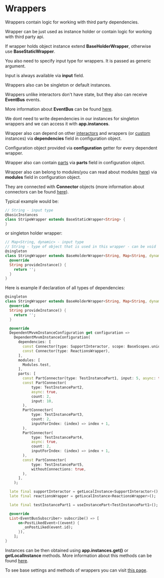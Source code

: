 # Wrappers

Wrappers contain logic for working with third party dependencies.

Wrapper can be just used as instance holder or contain logic for working with third party api.

If wrapper holds object instance extend <b>BaseHolderWrapper</b>, otherwise use <b>BaseStaticWrapper</b>.

You also need to specify input type for wrappers. It is passed as generic argument.

Input is always available via <b>input</b> field.

Wrappers also can be singleton or default instances.

Wrappers unlike interactors don't have state, but they also can receive <b>EventBus</b> events.

More information about <b>EventBus</b> can be found [here](./event_bus.md).

We dont need to write dependencies in our instances for singleton wrappers
and we can access it with <b>app.instances</b>.

Wrapper also can depend on other [interactors](./interactor.md) and wrappers (or [custom](./custom_instance.md) instances) via <b>dependencies</b> field in configuration object.

Configuration object provided via <b>configuration</b> getter for every dependent wrapper.

Wrapper also can contain [parts](./instance_part.md) via <b>parts</b> field in configuration object.

Wrapper also can belong to modules(you can read about modules [here](./di.md)) via <b>modules</b> field in configuration object.

They are connected with <b>Connector</b> objects (more information about connectors can be found [here](./connectors.md)).

Typical example would be:

```dart
// String - input type
@basicInstances
class StripeWrapper extends BaseStaticWrapper<String> {
}
```

or singleton holder wrapper:

```dart
// Map<String, dynamic> - input type
// String - type of object that is used in this wrapper - can be void
@singleton
class StringWrapper extends BaseHolderWrapper<String, Map<String, dynamic>> {
  @override
  String provideInstance() {
    return '';
  }
}

```

Here is example if declaration of all types of dependencies:

```dart
@singleton
class StringWrapper extends BaseHolderWrapper<String, Map<String, dynamic>> {
  @override
  String provideInstance() {
    return '';
  }

  @override
  DependentMvvmInstanceConfiguration get configuration =>
    DependentMvvmInstanceConfiguration(
      dependencies: [
        const Connector(type: SupportInteractor, scope: BaseScopes.unique),
        const Connector(type: ReactionsWrapper),
      ],
      modules: [
        Modules.test,
      ],
      parts: [
        const PartConnector(type: TestInstancePart1, input: 5, async: true),
        const PartConnector(
            type: TestInstancePart2,
            async: true,
            count: 2,
            input: 10,
        ),
        PartConnector(
            type: TestInstancePart3,
            count: 2,
            inputForIndex: (index) => index + 1,
        ),
        PartConnector(
            type: TestInstancePart4,
            async: true,
            count: 2,
            inputForIndex: (index) => index + 1,
        ),
        const PartConnector(
            type: TestInstancePart5,
            withoutConnections: true,
        ),
      ],
    );

  late final supportInteractor = getLocalInstance<SupportInteractor>();
  late final reactionsWrapper = getLocalInstance<ReactionsWrapper>();

  late final testInstancePart1 = useInstancePart<TestInstancePart1>();

  @override
  List<EventBusSubscriber> subscribe() => [
      on<PostLikedEvent>((event) {
        _onPostLiked(event.id);
      }),
    ];
}
```

Instances can be then obtained using <b>app.instances.get<T>()</b> or <b>getLocalInstance</b> methods. More information about this methods can be found [here](./di.md).

To see base settings and methods of wrappers you can visit [this page](./mvvm_instance.md).
